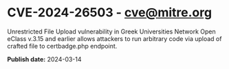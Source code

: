 # CVE-2024-26503 - cve@mitre.org

Unrestricted File Upload vulnerability in Greek Universities Network Open eClass v.3.15 and earlier allows attackers to run arbitrary code via upload of crafted file to certbadge.php endpoint.

**Publish date:** 2024-03-14
